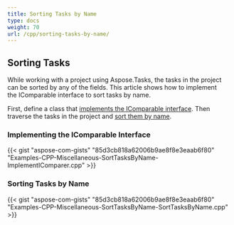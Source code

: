 ```yaml
---
title: Sorting Tasks by Name
type: docs
weight: 70
url: /cpp/sorting-tasks-by-name/
---
```


## **Sorting Tasks**
While working with a project using Aspose.Tasks, the tasks in the project can be sorted by any of the fields. This article shows how to implement the IComparable interface to sort tasks by name.

First, define a class that [implements the IComparable interface](/tasks/cpp/sorting-tasks-by-name/). Then traverse the tasks in the project and [sort them by name](/tasks/cpp/sorting-tasks-by-name/).

### **Implementing the IComparable Interface**
{{< gist "aspose-com-gists" "85d3cb818a62006b9ae8f8e3eaab6f80" "Examples-CPP-Miscellaneous-SortTasksByName-ImplementIComparer.cpp" >}}

### **Sorting Tasks by Name**
{{< gist "aspose-com-gists" "85d3cb818a62006b9ae8f8e3eaab6f80" "Examples-CPP-Miscellaneous-SortTasksByName-SortTasksByName.cpp" >}}
